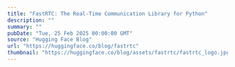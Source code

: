 ```yaml
---
title: "FastRTC: The Real-Time Communication Library for Python"
description: ""
summary: ""
pubDate: "Tue, 25 Feb 2025 00:00:00 GMT"
source: "Hugging Face Blog"
url: "https://huggingface.co/blog/fastrtc"
thumbnail: "https://huggingface.co/blog/assets/fastrtc/fastrtc_logo.jpg"
---
```


